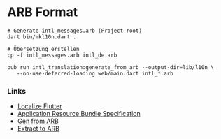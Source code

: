 # ARB Format

    # Generate intl_messages.arb (Project root)
    dart bin/mkl10n.dart .
    
    # Übersetzung erstellen
    cp -f intl_messages.arb intl_de.arb
    
    pub run intl_translation:generate_from_arb --output-dir=lib/l10n \
       --no-use-deferred-loading web/main.dart intl_*.arb 
    
    
### Links

   - [Localize Flutter](https://proandroiddev.com/flutter-localization-step-by-step-30f95d06018d)    
   - [Application Resource Bundle Specification](https://github.com/googlei18n/app-resource-bundle/wiki/ApplicationResourceBundleSpecification)
   - [Gen from ARB](https://github.com/dart-lang/intl_translation/blob/master/bin/generate_from_arb.dart)
   - [Extract to ARB](https://github.com/dart-lang/intl_translation/blob/master/bin/extract_to_arb.dart)